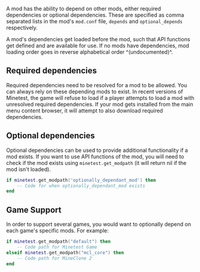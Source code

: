 A mod has the ability to depend on other mods, either required dependencies or optional dependencies. These are specified as comma separated lists in the mod's `mod.conf` file, `depends` and `optional_depends` respectively.

A mod's dependencies get loaded before the mod, such that API functions get defined and are available for use. If no mods have dependencies, mod loading order goes in reverse alphabetical order ^(undocumented)^.

## Required dependencies
Required dependencies need to be resolved for a mod to be allowed. You can always rely on these depending mods to exist. In recent versions of Minetest, the game will refuse to load if a player attempts to load a mod with unresolved required dependencies. If your mod gets installed from the main menu content browser, it will attempt to also download required dependencies.

## Optional dependencies
Optional dependencies can be used to provide additional functionality if a mod exists. If you want to use API functions of the mod, you will need to check if the mod exists using `minetest.get_modpath` (it will return nil if the mod isn't loaded).

```lua
if minetest.get_modpath('optionally_dependant_mod') then
    -- Code for when optionally_dependant_mod exists
end
```

## Game Support
In order to support several games, you would want to optionally depend on each game's specific mods. For example:

```lua
if minetest.get_modpath("default") then
    -- Code path for Minetest Game
elseif minetest.get_modpath("mcl_core") then
    -- Code path for MineClone 2
end
```